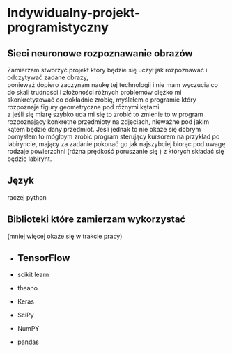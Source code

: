 # Indywidualny-projekt-programistyczny

## Sieci neuronowe rozpoznawanie obrazów 

Zamierzam stworzyć projekt który będzie się uczył jak rozpoznawać i odczytywać zadane obrazy,  
ponieważ dopiero zaczynam naukę tej technologii i nie mam wyczucia co do skali trudności i złożoności różnych problemów 
ciężko mi skonkretyzować co dokładnie zrobię, myślałem o programie który rozpoznaje figury geometryczne pod różnymi kątami  
a jeśli się miarę szybko uda mi się to zrobić to zmienie to w program rozpoznający konkretne przedmioty na zdjęciach, 
nieważne pod jakim kątem będzie dany przedmiot. 
Jeśli jednak to nie okaże się dobrym pomysłem to mógłbym zrobić program sterujący kursorem na przykład po labiryncie, mający za zadanie 
pokonać go jak najszybciej biorąc pod uwagę rodzaje powierzchni (różna prędkość poruszanie się ) z których składać się będzie labirynt. 

## Język 

raczej python

## Biblioteki które zamierzam wykorzystać  

(mniej więcej okaże się w trakcie pracy) 

+ ## TensorFlow

+ scikit learn
+ theano
+ Keras
+ SciPy
+ NumPY
+ pandas


